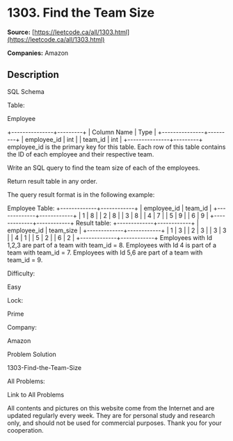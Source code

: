 # 1303. Find the Team Size

**Source:** [https://leetcode.ca/all/1303.html](https://leetcode.ca/all/1303.html)

**Companies:** Amazon

## Description

SQL Schema

Table:

Employee

+---------------+---------+
| Column Name   | Type    |
+---------------+---------+
| employee_id   | int     |
| team_id       | int     |
+---------------+---------+
employee_id is the primary key for this table.
Each row of this table contains the ID of each employee and their respective team.

Write an SQL query to find the team size of each of the employees.

Return result table in any order.

The query result format is in the following example:

Employee Table:
+-------------+------------+
| employee_id | team_id    |
+-------------+------------+
|     1       |     8      |
|     2       |     8      |
|     3       |     8      |
|     4       |     7      |
|     5       |     9      |
|     6       |     9      |
+-------------+------------+
Result table:
+-------------+------------+
| employee_id | team_size  |
+-------------+------------+
|     1       |     3      |
|     2       |     3      |
|     3       |     3      |
|     4       |     1      |
|     5       |     2      |
|     6       |     2      |
+-------------+------------+
Employees with Id 1,2,3 are part of a team with team_id = 8.
Employees with Id 4 is part of a team with team_id = 7.
Employees with Id 5,6 are part of a team with team_id = 9.

Difficulty:

Easy

Lock:

Prime

Company:

Amazon

Problem Solution

1303-Find-the-Team-Size

All Problems:

Link to All Problems

All contents and pictures on this website come from the Internet and are updated regularly every week. They are for personal study and research only, and should not be used for commercial purposes. Thank you for your cooperation.

